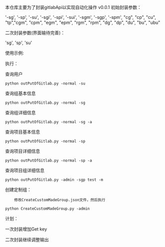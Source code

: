 本仓库主要为了封装gitlabApi以实现自动化操作
v0.0.1
初始封装参数：

'-sg', '-sp', '-su', '-sgi', '-spi', '-sui', '-sgm', '-sgp', '-spm', "cg", "cp", "cu", "tp","cgm", "cpm", "egm", "epm", "rgm", "rpm", "dg", "dp", "du", "bu", "ubu"

二次封装参数(界面输待完善)：

'sg', 'sp', 'su'

使用示例:

执行：

查询用户

	python outPutOfGitlab.py -normal -su

查询组基本信息

	python outPutOfGitlab.py -normal -sg

查询组详细信息

	python outPutOfGitlab.py -normal -sg -a

查询项目基本信息

	python outPutOfGitlab.py -normal -sp

查询项目详细信息

	python outPutOfGitlab.py -normal -sp -a

查询项目组详细信息

	python outPutOfGitlab.py -admin -sgp test -m



创建定制组：

        修改CreateCustomMadeGroup.json文件，然后执行

	python CreateCustomMadeGroup.py -admin

计划：

一次封装增加Get key


二次封装继续调整输出
